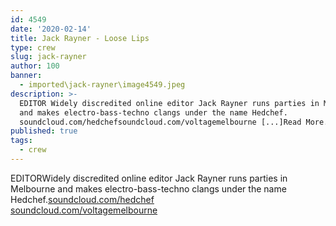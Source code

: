 ```yaml
---
id: 4549
date: '2020-02-14'
title: Jack Rayner - Loose Lips
type: crew
slug: jack-rayner
author: 100
banner:
  - imported\jack-rayner\image4549.jpeg
description: >-
  EDITOR Widely discredited online editor Jack Rayner runs parties in Melbourne
  and makes electro-bass-techno clangs under the name Hedchef.
  soundcloud.com/hedchefsoundcloud.com/voltagemelbourne [...]Read More...
published: true
tags:
  - crew
---
```

EDITORWidely discredited online editor Jack Rayner runs parties in Melbourne and makes electro-bass-techno clangs under the name Hedchef.[soundcloud.com/hedchef](http://soundcloud.com/hedchef?fbclid=IwAR1VUlRRV1up373VdMxNdnmRJxY90UKiITHv_X_MBhGp4OAOzbgQIGlI4-4)  
[soundcloud.com/voltagemelbourne](http://soundcloud.com/voltagemelbourne?fbclid=IwAR1KcmeHV6Gg6olmFBdC_7n-YsyVASrhKhIKeMNl9VxsM837j1hs85CG02k)